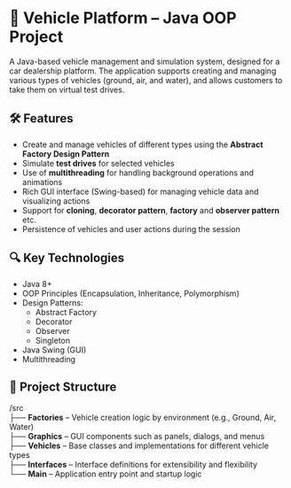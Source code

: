 # 🚗 Vehicle Platform – Java OOP Project

A Java-based vehicle management and simulation system, designed for a car dealership platform. The application supports creating and managing various types of vehicles (ground, air, and water), and allows customers to take them on virtual test drives.

## 🛠 Features

- Create and manage vehicles of different types using the **Abstract Factory Design Pattern**
- Simulate **test drives** for selected vehicles
- Use of **multithreading** for handling background operations and animations
- Rich GUI interface (Swing-based) for managing vehicle data and visualizing actions
- Support for **cloning**, **decorator pattern**, **factory** and **observer pattern** etc.
- Persistence of vehicles and user actions during the session

## 🔍 Key Technologies

- Java 8+
- OOP Principles (Encapsulation, Inheritance, Polymorphism)
- Design Patterns:
  - Abstract Factory
  - Decorator
  - Observer
  - Singleton
- Java Swing (GUI)
- Multithreading

## 📁 Project Structure

/src  
├── **Factories** – Vehicle creation logic by environment (e.g., Ground, Air, Water)  
├── **Graphics** – GUI components such as panels, dialogs, and menus  
├── **Vehicles** – Base classes and implementations for different vehicle types  
├── **Interfaces** – Interface definitions for extensibility and flexibility  
└── **Main** – Application entry point and startup logic
